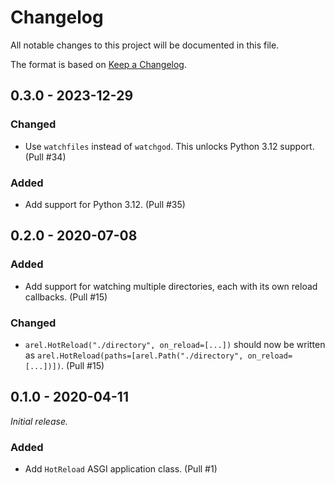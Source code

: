 # Changelog

All notable changes to this project will be documented in this file.

The format is based on [Keep a Changelog](https://keepachangelog.com/en/1.0.0/).

## 0.3.0 - 2023-12-29

### Changed

- Use `watchfiles` instead of `watchgod`. This unlocks Python 3.12 support. (Pull #34)

### Added

- Add support for Python 3.12. (Pull #35)

## 0.2.0 - 2020-07-08

### Added

- Add support for watching multiple directories, each with its own reload callbacks. (Pull #15)

### Changed

- `arel.HotReload("./directory", on_reload=[...])` should now be written as `arel.HotReload(paths=[arel.Path("./directory", on_reload=[...])])`. (Pull #15)

## 0.1.0 - 2020-04-11

_Initial release._

### Added

- Add `HotReload` ASGI application class. (Pull #1)
